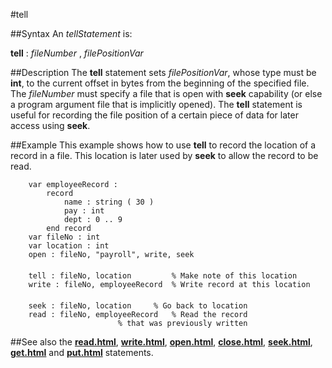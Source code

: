 
#tell

##Syntax
An _tellStatement_ is:


**tell** : _fileNumber_ , _filePositionVar_



##Description
The **tell** statement sets _filePositionVar_, whose type must be **int**, to the current offset in bytes from the beginning of the specified file. The _fileNumber_ must specify a file that is open with **seek** capability (or else a program argument file that is implicitly opened). The **tell** statement is useful for recording the file position of a certain piece of data for later access using **seek**.


##Example
This example shows how to use **tell** to record the location of a record in a file. This location is later used by **seek** to allow the record to be read.

        var employeeRecord :
            record
                name : string ( 30 )
                pay : int
                dept : 0 .. 9
            end record
        var fileNo : int
        var location : int
        open : fileNo, "payroll", write, seek
        
        tell : fileNo, location         % Make note of this location
        write : fileNo, employeeRecord  % Write record at this location
        
        seek : fileNo, location     % Go back to location
        read : fileNo, employeeRecord   % Read the record
                            % that was previously written
##See also
the **[read.html](read)**, **[write.html](write)**, **[open.html](open)**, **[close.html](close)**, **[seek.html](seek)**, **[get.html](get)** and **[put.html](put)** statements.

